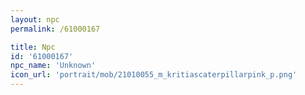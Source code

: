 ```yaml
---
layout: npc
permalink: /61000167

title: Npc
id: '61000167'
npc_name: 'Unknown'
icon_url: 'portrait/mob/21010055_m_kritiascaterpillarpink_p.png'
---
```

